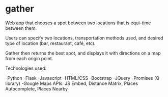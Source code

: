 gather
=========

Web app that chooses a spot between two locations that is equi-time between them. 

Users can specify two locations, transportation methods used, and desired type of location (bar, restaurant, café, etc).

Gather then returns the best spot, and displays it with directions on a map from each origin point.

Technologies used:

-Python
-Flask
-Javascript
-HTML/CSS
-Bootstrap
-JQuery
-Promises (Q library)
-Google Maps APIs: JS Embed, Distance Matrix, Places Autocomplete, Places Nearby



